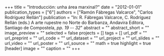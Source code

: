 +++
title = "Introducción: unha área marxinal?"
date = "2012-01-01"
publication_types = ["6"]
authors = ["Ramón Fábregas Valcarce", "Carlos Rodríguez Rellán"]
publication = "In: R. Fábregas Valcarce, C. Rodríguez Rellán (eds.) A arte rupestre no Norte do Barbanza, Andavira Editora, Santiago de Compostela, _pp. 19 -- 32_"
abstract = ""
abstract_short = ""
image_preview = ""
selected = false
projects = []
tags = []
url_pdf = ""
url_preprint = ""
url_code = ""
url_dataset = ""
url_project = ""
url_slides = ""
url_video = ""
url_poster = ""
url_source = ""
math = true
highlight = true
[header]
image = ""
caption = ""
+++
